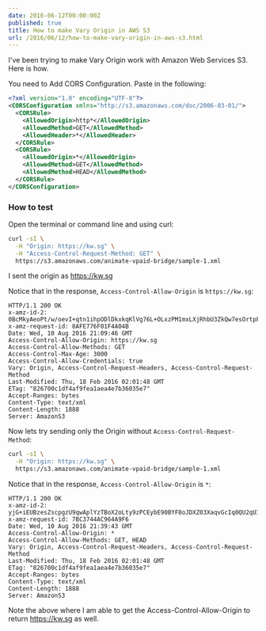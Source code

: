 ```yaml
---
date: 2016-06-12T00:00:00Z
published: true
title: How to make Vary Origin in AWS S3
url: /2016/06/12/how-to-make-vary-origin-in-aws-s3.html
---
```


I've been trying to make Vary Origin work with Amazon Web Services S3. Here is how.

You need to Add CORS Configuration. Paste in the following:

```xml
<?xml version="1.0" encoding="UTF-8"?>
<CORSConfiguration xmlns="http://s3.amazonaws.com/doc/2006-03-01/">
  <CORSRule>
    <AllowedOrigin>http*</AllowedOrigin>
    <AllowedMethod>GET</AllowedMethod>
    <AllowedHeader>*</AllowedHeader>
  </CORSRule>
  <CORSRule>
    <AllowedOrigin>*</AllowedOrigin>
    <AllowedMethod>GET</AllowedMethod>
    <AllowedMethod>HEAD</AllowedMethod>
  </CORSRule>
</CORSConfiguration>
```

### How to test

Open the terminal or command line and using curl:

```sh
curl -sI \
  -H "Origin: https://kw.sg" \
  -H "Access-Control-Request-Method: GET" \
  https://s3.amazonaws.com/animate-vpaid-bridge/sample-1.xml
```

I sent the origin as https://kw.sg

Notice that in the response, `Access-Control-Allow-Origin` is `https://kw.sg`:

```
HTTP/1.1 200 OK
x-amz-id-2: 0BcMkyAeoPt/w/oevI+qtn1ihpODlDkxkqKlVg76L+OLxzPM1mxLXjRhbU3ZkQw7esOrtpFDaVU=
x-amz-request-id: 8AFE776F01F4A04B
Date: Wed, 10 Aug 2016 21:09:46 GMT
Access-Control-Allow-Origin: https://kw.sg
Access-Control-Allow-Methods: GET
Access-Control-Max-Age: 3000
Access-Control-Allow-Credentials: true
Vary: Origin, Access-Control-Request-Headers, Access-Control-Request-Method
Last-Modified: Thu, 18 Feb 2016 02:01:48 GMT
ETag: "826700c1df4af9fea1aea4e7b36035e7"
Accept-Ranges: bytes
Content-Type: text/xml
Content-Length: 1888
Server: AmazonS3
```

Now lets try sending only the Origin without `Access-Control-Request-Method`:

```sh
curl -sI \
  -H "Origin: https://kw.sg" \
  https://s3.amazonaws.com/animate-vpaid-bridge/sample-1.xml
```

Notice that in the response, `Access-Control-Allow-Origin` is `*`:

```
HTTP/1.1 200 OK
x-amz-id-2: yjG+iEUBzesZscpgzU9qwAplYzTBoX2oLty9zPCEybE90BYF8oJDXZ03XaqvGcIq0QU2qU19b18=
x-amz-request-id: 7BC3744AC964A9F6
Date: Wed, 10 Aug 2016 21:39:43 GMT
Access-Control-Allow-Origin: *
Access-Control-Allow-Methods: GET, HEAD
Vary: Origin, Access-Control-Request-Headers, Access-Control-Request-Method
Last-Modified: Thu, 18 Feb 2016 02:01:48 GMT
ETag: "826700c1df4af9fea1aea4e7b36035e7"
Accept-Ranges: bytes
Content-Type: text/xml
Content-Length: 1888
Server: AmazonS3
```

Note the above where I am able to get the Access-Control-Allow-Origin to return https://kw.sg as well.